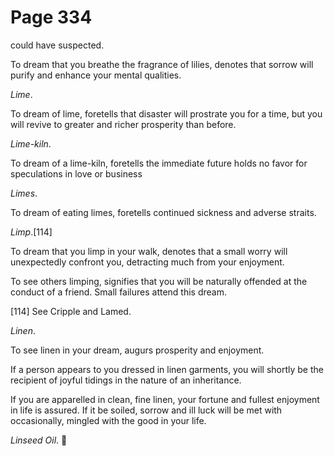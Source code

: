 # Page 334
could have suspected.


To dream that you breathe the fragrance of lilies, denotes that sorrow
will purify and enhance your mental qualities.


_Lime_.


To dream of lime, foretells that disaster will prostrate you for a time,
but you will revive to greater and richer prosperity than before.


_Lime-kiln_.


To dream of a lime-kiln, foretells the immediate future holds
no favor for speculations in love or business


_Limes_.


To dream of eating limes, foretells continued sickness and adverse straits.


_Limp_.[114]


To dream that you limp in your walk, denotes that a small worry will
unexpectedly confront you, detracting much from your enjoyment.


To see others limping, signifies that you will be naturally offended
at the conduct of a friend. Small failures attend this dream.



[114] See Cripple and Lamed.


_Linen_.


To see linen in your dream, augurs prosperity and enjoyment.


If a person appears to you dressed in linen garments, you will shortly
be the recipient of joyful tidings in the nature of an inheritance.


If you are apparelled in clean, fine linen, your fortune and fullest
enjoyment in life is assured. If it be soiled, sorrow and ill luck
will be met with occasionally, mingled with the good in your life.


_Linseed Oil_.
